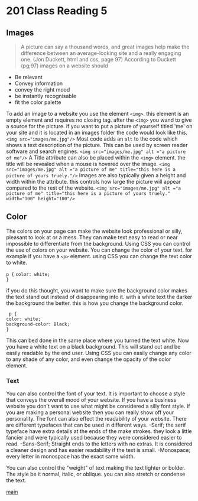 # 201 Class Reading 5

## Images
> A picture can say a thousand words, and great images help make the difference between an average-looking site and a really engaging one. (Jon Duckett, html and css, page 97)
According to Duckett (pg;97) images on a website should
- Be relevant
- Convey information
- convey the right mood
- be instantly recognisable
- fit the color palette

To add an image to a website you use the element `<img>`. this element is an empty element and requires no closing tag. after the `<img>` you wand to give a source for the picture.  if you want to put a picture of yourself titled 'me' on your site and it is located in an images folder the code would look like this.
`<img src="images/me.jpg"/>`
Most code adds an `alt` to the code which shows a text description of the picture. This can be used by screen reader software and search engines.
`<img src="images/me.jpg" alt ="a picture of me"/>`
A Title attribute can also be placed within the `<img>` element. the title will be revealed when a mouse is hovered over the image.
`<img src="images/me.jpg" alt ="a picture of me" title="this here is a picture of yours truely."/>`
Images are also typically given a height and width within the attribute. this controls how large the picture will appear compared to the rest of the website.
`<img src="images/me.jpg" alt ="a picture of me" title="this here is a picture of yours truely." width="100" height="100"/>`

## Color

The colors on your page can make the website look professional or silly, pleasant to look at or a mess. They can make text easy to read or near impossible to differentiate from the background.  Using CSS you can control the use of colors on your website.
You can change the color of your text. for example if you have a `<p>` element. using CSS you can change the text color to white.

`p {`
  `color: white;`  
  `}`

if you do this thought, you want to make sure the background color makes the text stand out instead of disappearing into it. with a white text the darker the background the better. this is how you change the background color.

` p {`  
  `color: white;`  
  `background-color: Black;`  
  `}`
  
This can bed done in the same place where you turned the text white.  Now you have a white text on a black background.  This will stand out and be easily readable by the end user.
Using CSS you can easily change any color to any shade of any color, and even change the opacity of the color element.

### Text

You can also control the font of your text.  It is important to choose a style that conveys the overall mood of your website.  If you have a business website you don't want to use what might be considered a silly font style.  If you are making a personal website then you can really show off your personality. The font can also effect the readability of your website. There are different typefaces that can be used in different ways.
-Serif; the serif typeface have extra details at the ends of the make strokes. they look a little fancier and were typically used because they were considered easier to read.
-Sans-Serif; Straight ends to the letters with no extras. It is considered a cleaner design and has easier readability if the text is small.
-Monospace; every letter in monospace has the exact same width.  

You can also control the "weight" of text making the text lighter or bolder. The style be it normal, italic, or oblique. you can also stretch or condense the text.

[main](README.md)
